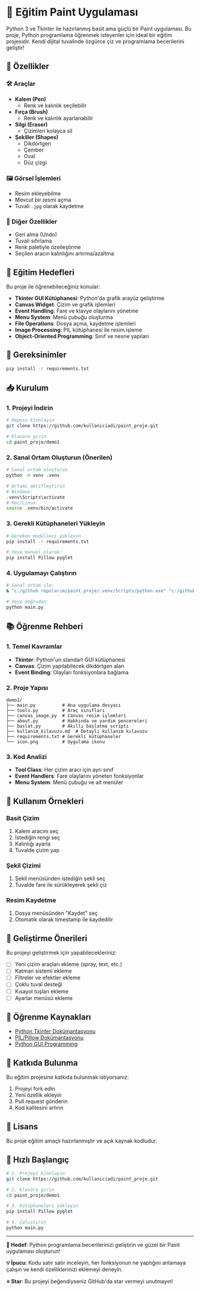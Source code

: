 # 🎨 Eğitim Paint Uygulaması

Python 3 ve Tkinter ile hazırlanmış basit ama güçlü bir Paint uygulaması. Bu proje, Python programlama öğrenmek isteyenler için ideal bir eğitim projesidir. Kendi dijital tuvalinde özgürce çiz ve programlama becerilerini geliştir!

## 🚀 Özellikler

### 🛠️ Araçlar
- **Kalem (Pen)**  
  - Renk ve kalınlık seçilebilir  
- **Fırça (Brush)**  
  - Renk ve kalınlık ayarlanabilir  
- **Silgi (Eraser)**  
  - Çizimleri kolayca sil  
- **Şekiller (Shapes)**  
  - Dikdörtgen  
  - Çember  
  - Oval  
  - Düz çizgi

### 🖼️ Görsel İşlemleri
- Resim ekleyebilme  
- Mevcut bir resmi açma  
- Tuvali `.jpg` olarak kaydetme  

### 🧩 Diğer Özellikler
- Geri alma (Undo)  
- Tuvali sıfırlama  
- Renk paletiyle özelleştirme  
- Seçilen aracın kalınlığını artırma/azaltma  

## 🎯 Eğitim Hedefleri

Bu proje ile öğrenebileceğiniz konular:

- **Tkinter GUI Kütüphanesi**: Python'da grafik arayüz geliştirme
- **Canvas Widget**: Çizim ve grafik işlemleri
- **Event Handling**: Fare ve klavye olaylarını yönetme
- **Menu System**: Menü çubuğu oluşturma
- **File Operations**: Dosya açma, kaydetme işlemleri
- **Image Processing**: PIL kütüphanesi ile resim işleme
- **Object-Oriented Programming**: Sınıf ve nesne yapıları

## 🧰 Gereksinimler

```bash
pip install -r requirements.txt
```

## 📥 Kurulum

### 1. Projeyi İndirin
```bash
# Reposu klonlayın
git clone https://github.com/kullaniciadi/paint_proje.git

# Klasöre girin
cd paint_proje/demo1
```

### 2. Sanal Ortam Oluşturun (Önerilen)
```bash
# Sanal ortam oluşturun
python -m venv .venv

# Ortamı aktifleştirin
# Windows:
.venv\Scripts\activate
# Mac/Linux:
source .venv/bin/activate
```

### 3. Gerekli Kütüphaneleri Yükleyin
```bash
# Gereken modülleri yükleyin
pip install -r requirements.txt

# Veya manuel olarak:
pip install Pillow pyglet
```

### 4. Uygulamayı Çalıştırın
```bash
# Sanal ortam ile:
& "c:/github repolarım/paint_proje/.venv/Scripts/python.exe" "c:/github repolarım/paint_proje/demo1/main.py"

# Veya doğrudan:
python main.py
```

## 📚 Öğrenme Rehberi

### 1. Temel Kavramlar
- **Tkinter**: Python'un standart GUI kütüphanesi
- **Canvas**: Çizim yapılabilecek dikdörtgen alan
- **Event Binding**: Olayları fonksiyonlara bağlama

### 2. Proje Yapısı
```
demo1/
├── main.py          # Ana uygulama dosyası
├── tools.py         # Araç sınıfları
├── canvas_image.py  # Canvas resim işlemleri
├── about.py         # Hakkında ve yardım pencereleri
├── baslat.py        # Akıllı başlatma scripti
├── kullanim_kilavuzu.md  # Detaylı kullanım kılavuzu
├── requirements.txt # Gerekli kütüphaneler
└── icon.png         # Uygulama ikonu
```

### 3. Kod Analizi
- **Tool Class**: Her çizim aracı için ayrı sınıf
- **Event Handlers**: Fare olaylarını yöneten fonksiyonlar
- **Menu System**: Menü çubuğu ve alt menüler

## 🎨 Kullanım Örnekleri

### Basit Çizim
1. Kalem aracını seç
2. İstediğin rengi seç
3. Kalınlığı ayarla
4. Tuvalde çizim yap

### Şekil Çizimi
1. Şekil menüsünden istediğin şekli seç
2. Tuvalde fare ile sürükleyerek şekli çiz

### Resim Kaydetme
1. Dosya menüsünden "Kaydet" seç
2. Otomatik olarak timestamp ile kaydedilir

## 🔧 Geliştirme Önerileri

Bu projeyi geliştirmek için yapabilecekleriniz:

- [ ] Yeni çizim araçları ekleme (spray, text, etc.)
- [ ] Katman sistemi ekleme
- [ ] Filtreler ve efektler ekleme
- [ ] Çoklu tuval desteği
- [ ] Kısayol tuşları ekleme
- [ ] Ayarlar menüsü ekleme

## 📖 Öğrenme Kaynakları

- [Python Tkinter Dokümantasyonu](https://docs.python.org/3/library/tkinter.html)
- [PIL/Pillow Dokümantasyonu](https://pillow.readthedocs.io/)
- [Python GUI Programming](https://realpython.com/python-gui-tkinter/)

## 🤝 Katkıda Bulunma

Bu eğitim projesine katkıda bulunmak istiyorsanız:

1. Projeyi fork edin
2. Yeni özellik ekleyin
3. Pull request gönderin
4. Kod kalitesini artırın

## 📄 Lisans

Bu proje eğitim amaçlı hazırlanmıştır ve açık kaynak kodludur.

## 🚀 Hızlı Başlangıç

```bash
# 1. Projeyi klonlayın
git clone https://github.com/kullaniciadi/paint_proje.git

# 2. Klasöre girin
cd paint_proje/demo1

# 3. Kütüphaneleri yükleyin
pip install Pillow pyglet

# 4. Çalıştırın
python main.py
```

---

**🎯 Hedef**: Python programlama becerilerinizi geliştirin ve güzel bir Paint uygulaması oluşturun!

**💡 İpucu**: Kodu satır satır inceleyin, her fonksiyonun ne yaptığını anlamaya çalışın ve kendi özelliklerinizi eklemeyi deneyin.

**⭐ Star**: Bu projeyi beğendiyseniz GitHub'da star vermeyi unutmayın!
